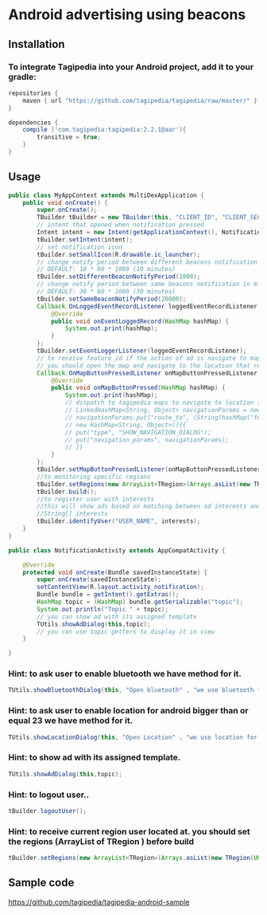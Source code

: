 # Android advertising using beacons

## Installation

### To integrate Tagipedia into your Android project, add it to your gradle:

```gradle
repositories {
    maven { url "https://github.com/tagipedia/tagipedia/raw/master/" }
}

dependencies {
    compile ('com.tagipedia:tagipedia:2.2.1@aar'){
        transitive = true;
    }
}
```

## Usage

```java
public class MyAppContext extends MultiDexApplication {
    public void onCreate() {
        super.onCreate();
        TBuilder tBuilder = new TBuilder(this, "CLIENT_ID", "CLIENT_SECRET", "IDENTIFIER", "UUID");
        // intent that opened when notification pressed
        Intent intent = new Intent(getApplicationContext(), NotificationActivity.class);
        tBuilder.setIntent(intent);
        // set notification icon
        tBuilder.setSmallIcon(R.drawable.ic_launcher);
        // change notify period between different beacons notification in millisecond
        // DEFAULT: 10 * 60 * 1000 (10 minutes)
        tBuilder.setDifferentBeaconNotifyPeriod(1000);
        // change notify period between same beacons notification in millisecond
        // DEFAULT: 30 * 60 * 1000 (30 minutes)
        tBuilder.setSameBeaconNotifyPeriod(20000);
        Callback.OnLoggedEventRecordListener loggedEventRecordListener = new Callback.OnLoggedEventRecordListener() {
            @Override
            public void onEventLoggedRecord(HashMap hashMap) {
                System.out.print(hashMap);
            }
        };
        tBuilder.setEventLoggerListener(loggedEventRecordListener);
        // to receive feature_id if the action of ad is navigate to map location
        // you should open the map and navigate to the location that recived
        Callback.OnMapButtonPressedListener onMapButtonPressedListener = new Callback.OnMapButtonPressedListener() {
            @Override
            public void onMapButtonPressed(HashMap hashMap) {
                System.out.print(hashMap);
                // dispatch to tagipedia maps to navigate to location should be like this
                // LinkedHashMap<String, Object> navigationParams = new LinkedHashMap<String, Object>();
                // navigationParams.put("route_to", (String)hashMap("feature_id"));
                // new HashMap<String, Object>(){{
                // put("type", "SHOW_NAVIGATION_DIALOG");
                // put("navigation_params", navigationParams);
                // }}
            }
        };
        tBuilder.setMapButtonPressedListener(onMapButtonPressedListener);
        //to monitoring specific regions
        tBuilder.setRegions(new ArrayList<TRegion>(Arrays.asList(new TRegion(UUID, major, minor), ...)));
        tBuilder.build();
        //to register user with interests
        //this will show ads based on matching between ad interests and user interests otherwise it will show ads that was created without interests
        //String[] interests
        tBuilder.identifyUser("USER_NAME", interests);
    }
}
```

```java
public class NotificationActivity extends AppCompatActivity {

    @Override
    protected void onCreate(Bundle savedInstanceState) {
        super.onCreate(savedInstanceState);
        setContentView(R.layout.activity_notification);
        Bundle bundle = getIntent().getExtras();
        HashMap topic = (HashMap) bundle.getSerializable("topic");
        System.out.println("Topic " + topic);
        // you can show ad with its assigned template
        TUtils.showAdDialog(this,topic);
        // you can use topic getters to display it in view
    }

}
```

### Hint: to ask user to enable bluetooth we have method for it.
```java
TUtils.showBluetoothDialog(this, "Open bluetooth" , "we use bluetooth for .... please open it");
```


### Hint: to ask user to enable location for android bigger than or equal 23 we have method for it.
```java
TUtils.showLocationDialog(this, "Open Location" , "we use location for .... please open it");
```

### Hint: to show ad with its assigned template.
```java
TUtils.showAdDialog(this,topic);
```

### Hint: to logout user..
```java
tBuilder.logoutUser();
```
### Hint: to receive current region user located at. you should set the regions (ArrayList of TRegion ) before build
```java
tBuilder.setRegions(new ArrayList<TRegion>(Arrays.asList(new TRegion(UUID, major, minor), ...)));
```

## Sample code
https://github.com/tagipedia/tagipedia-android-sample
